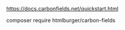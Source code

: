 

https://docs.carbonfields.net/quickstart.html




<!-- 00:00 Start
00:20 Basic Introduction
02:40 Plugin Folder setup
03:20 Securing your plugin
==> tạo thêm file index để tránh bị lỗ hỏng bảo mật -->

<!-- 08:17 Create your Plugin Class -->

<!-- 09:28 Installing Carbon Fields into Plugin via Composer 
viết câu lệnh này để cài đặt thư viện
Trong README hướng dẫn chạy composer install sau khi clone
CI/CD pipeline cần chạy composer install khi deploy -->
composer require htmlburger/carbon-fields

<!-- 13:19 Set up Composer Autoload & Constant for Plugin Path -->

<!-- 15:28 Instantiate our Class -->

<!-- 16:05 Breaking our Plugin into Separate Files for Simplicity -->

<!-- 18:20 Setting up Carbon Fields for our Custom Plugin Options -->

<!-- 34:45 Creating a Shortcode for our Contact Form -->

<!-- 38:16 Create Form Template for Front End Display -->

<!-- 41:43 Set up REST Endpoint to Receive Post Requests -->

<!-- 44:34 Set up AJAX to Point to our REST Endpoint -->

<!-- 51:13 Handle Form Data (Nonce check, Send Email) -->

<!-- 1:12:58 Displaying Submissions in the WordPress Admin (Custom Post Type) -->

<!-- 1:27:53 Set Up Meta Box to Display Submission Data -->

<!-- 1:45:10 Creating Custom Columns on Submission Post Type -->

<!-- 1:54:07 Enable Searching Custom Meta Data in Submission Table -->

<!-- 1:58:55 Enqueue CSS for Contact Form -->

<!-- 2:05:15 Sanitising Form Data -->

<!-- 2:15:20 Make Plugin Options Work in Our Plugin -->

<!-- 2:24:24 Sort Plugin Menu Order -->

<!-- 2:26:03 Make Submissions Only Accessible By Admins -->

<!-- 2:27:01 Summary & Ending -->
